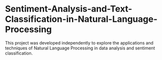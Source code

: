 # Sentiment-Analysis-and-Text-Classification-in-Natural-Language-Processing
This project was developed independently to explore the applications and techniques of Natural Language Processing in data analysis and sentiment classification.
